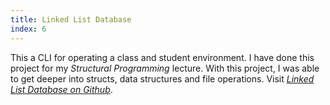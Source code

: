```yaml
---
title: Linked List Database
index: 6
---
```


This a CLI for operating a class and student environment. I have done this project for my _Structural Programming_ lecture. With this project, I was able to get deeper into structs, data structures and file operations. Visit [_Linked List Database on Github_](https://github.com/anilkarasah/AnilKarasah/tree/main/LinkedListDatabase).
